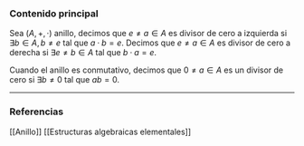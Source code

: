 ### Contenido principal

Sea $(A,+,·)$ anillo, decimos que $e \not = a \in A$ es divisor de cero a izquierda si $\exists b \in A, b \not = e$ tal que $a · b = e$.
Decimos que $e \not = a \in A$ es divisor de cero a derecha si $\exists e \not = b \in A$ tal que $b · a = e$.

Cuando el anillo es conmutativo, decimos que $0 \not = a \in A$ es un divisor de cero si $\exists b \not = 0$ tal que $ab = 0$.

--- 
### Referencias
[[Anillo]]
[[Estructuras algebraicas elementales]]